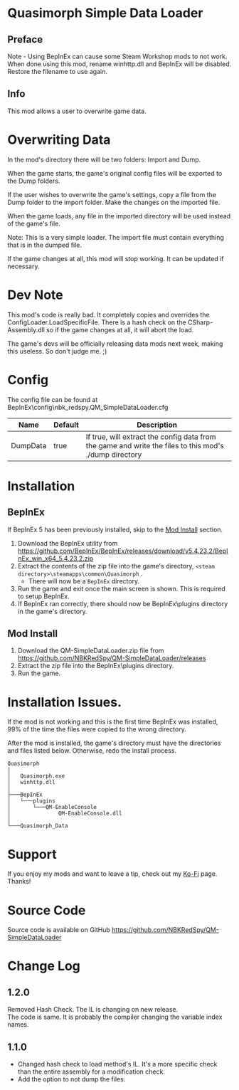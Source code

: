 # Quasimorph Simple Data Loader

## Preface
Note - Using BepInEx can cause some Steam Workshop mods to not work.
When done using this mod, rename winhttp.dll and BepInEx will be disabled.  Restore the filename to use again.

## Info

This mod allows a user to overwrite game data.


# Overwriting Data
In the mod's directory there will be two folders: Import and Dump.

When the game starts, the game's original config files will be exported to the Dump folders.

If the user wishes to overwrite the game's settings, copy a file from the Dump folder to the import folder.  Make the changes on the imported file.

When the game loads, any file in the imported directory will be used instead of the game's file.

Note: This is a very simple loader.  The import file must contain everything that is in the dumped file.

If the game changes at all, this mod will stop working.  It can be updated if necessary.

# Dev Note
This mod's code is really bad.  It completely copies and overrides the ConfigLoader.LoadSpecificFile.
There is a hash check on the CSharp-Assembly.dll so if the game changes at all, it will abort the load.

The game's devs will be officially releasing data mods next week, making this useless. So don't judge me. ;)

# Config

The config file can be found at BepInEx\config\nbk_redspy.QM_SimpleDataLoader.cfg

|Name|Default|Description|
|--|--|--|
|DumpData|true|If true, will extract the config data from the game and write the files to this mod's ./dump directory|


# Installation

## BepInEx

If BepInEx 5 has been previously installed, skip to the [Mod Install](#mod-install) section.

1. Download the BepInEx utility from https://github.com/BepInEx/BepInEx/releases/download/v5.4.23.2/BepInEx_win_x64_5.4.23.2.zip
2. Extract the contents of the zip file into the game's directory, ```<steam directory>\steamapps\common\Quasimorph``` .
    - There will now be a ``BepInEx`` directory.
3. Run the game and exit once the main screen is shown.  This is required to setup BepInEx.
4. If BepInEx ran correctly, there should now be BepInEx\plugins directory in the game's directory.

## Mod Install
1. Download the QM-SimpleDataLoader.zip file from https://github.com/NBKRedSpy/QM-SimpleDataLoader/releases
2. Extract the zip file into the BepInEx\plugins directory.
3. Run the game.


# Installation Issues.

If the mod is not working and this is the first time BepInEx was installed, 99% of the time the files were copied to the wrong directory.

After the mod is installed, the game's directory must have the directories and files listed below.  Otherwise, redo the install process.

```
Quasimorph
|
│   Quasimorph.exe
│   winhttp.dll
│   
├───BepInEx
│   └───plugins
│       └───QM-EnableConsole
│               QM-EnableConsole.dll
│               
└───Quasimorph_Data
```

# Support
If you enjoy my mods and want to leave a tip, check out my [Ko-Fi](https://ko-fi.com/nbkredspy71915) page.
Thanks!

# Source Code
Source code is available on GitHub https://github.com/NBKRedSpy/QM-SimpleDataLoader


# Change Log

## 1.2.0
Removed Hash Check.  The IL is changing on new release.  
The code is same.  It is probably the compiler changing the variable index names.


## 1.1.0

* Changed hash check to load method's IL.  It's a more specific check than the entire assembly for a modification check.
* Add the option to not dump the files.

